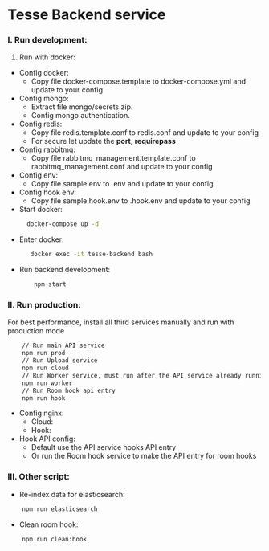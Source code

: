 # Tesse Backend service
### I. Run development:
 1.  Run with docker:
 - Config docker:
   + Copy file docker-compose.template to docker-compose.yml and update to your config
 - Config mongo:
   + Extract file mongo/secrets.zip.
   + Config mongo authentication.
 - Config redis:
   + Copy file redis.template.conf to redis.conf and update to your config
   + For secure let update the **port**, **requirepass**
 - Config rabbitmq:
   + Copy file rabbitmq_management.template.conf to rabbitmq_management.conf and update to your config
 - Config env:
   + Copy file sample.env to .env and update to your config
 - Config hook env:
   + Copy file sample.hook.env to .hook.env and update to your config
 - Start docker:
     ````bash
       docker-compose up -d
     ````
 - Enter docker:
     ````bash
        docker exec -it tesse-backend bash
     ````
 - Run backend development:
    ````bash
        npm start
    ````
### II. Run production:
For best performance, install all third services manually and run with production mode
````bash
    // Run main API service
    npm run prod
    // Run Upload service
    npm run cloud
    // Run Worker service, must run after the API service already running
    npm run worker
    // Run Room hook api entry
    npm run hook
````
 - Config nginx:
   + Cloud:
   + Hook:
 - Hook API config:
   + Default use the API service hooks API entry
   + Or run the Room hook service to make the API entry for room hooks
### III. Other script:
 - Re-index data for elasticsearch:
````bash
    npm run elasticsearch
````
 - Clean room hook:
````bash
    npm run clean:hook
````
